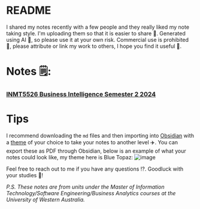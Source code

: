# README

I shared my notes recently with a few people and they really liked my note taking style. I'm uploading them so that it is easier to share 🤝. 
Generated using AI 🤖, so please use it at your own risk.
Commercial use is prohibited 🚫, please attribute or link my work to others, I hope you find it useful 🫡.

# Notes 🗒️:

### [INMT5526 Business Intelligence Semester 2 2024](Backup/INMT5526)

# Tips

I recommend downloading the `md` files and then importing into [Obsidian](https://obsidian.md/) with a [theme](https://help.obsidian.md/Extending+Obsidian/Themes) of your choice to take your notes to another level ✈️.
You can export these as PDF through Obsidian, below is an example of what your notes could look like, my theme here is Blue Topaz:
![image](https://github.com/user-attachments/assets/fddfd20a-6a6f-4843-81c2-0882204f0b46)


Feel free to reach out to me if you have any questions ⁉️. Goodluck with your studies 📖!

*P.S. These notes are from units under the Master of Information Technology/Software Engineering/Business Analytics courses at the University of Western Australia.*




